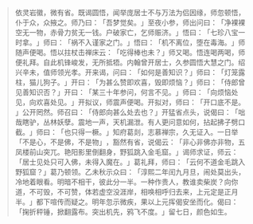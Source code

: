 > 依灵岩徽，微有省。既谒圆悟，闻举庞居士不与万法为侣因缘，师忽顿悟，仆于众，众掖之。师乃曰：​「吾梦觉矣。​」至夜小参，师出问曰：​「净裸裸空无一物，赤骨力贫无一钱。户破家亡，乞师赈济。​」悟曰：​「七珍八宝一时拿。​」师曰：​「祸不入谨家之门。​」悟曰：​「机不离位，堕在毒海。​」师随声便喝。悟以拄杖击禅床云：​「吃得棒也未？​」师又喝。悟连喝两喝，师便礼拜。自此机锋峻发，无所抵牾。内翰曾开居士，久参圆悟大慧之门。绍兴辛未，值师领光孝。开来谒，问曰：​「如何是善知识？​」师曰：​「灯笼露柱，猫儿狗子。​」开曰：​「为甚么赞即欢喜，毁即烦恼？​」师曰：​「侍郎曾见善知识否？​」开曰：​「某三十年参问，何言不见。​」师曰：​「向烦恼处见，向欢喜处见。​」开拟议，师震声便喝。开拟对，师曰：​「开口底不是。​」公开罔然。师召曰：​「侍郎向甚么处去也？​」开猛省点头，说偈曰：​「咄哉瞎驴，丛林妖孽。震地一声，天机漏泄。有人更问意如何，拈起拂子劈口截。​」师曰：​「也只得一橛。​」知府葛剡，志慕禅宗，久无证入。一日举「不是心，不是佛，不是物」​，豁然有省，说偈云：​「非心非佛亦非物，五凤楼前山突兀。艳阳影里倒翻身，野狐跳入金毛窟。​」谒师求证，师云：​「居士见处只可入佛，未得入魔在。​」葛礼拜，师曰：​「云何不道金毛跳入野狐窟？​」葛乃顿领。乙未秋示众曰：​「淳熙二年闰九月旦，闹处莫出头，冷地着眼看。明暗不相干，彼此分一半。一种作贵人，教谁卖柴炭？向你道，不可毁，不可赞，体若虚空没涯岸，相唤相呼归去来，上元定是正月半。​」都下喧传而疑之。明年忽示微疾，果以上元挥偈安坐而化。偈曰：​「掬折秤锤，掀翻露布。突出机先，鸦飞不度。​」留七日，颜色如生。


